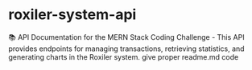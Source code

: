 # roxiler-system-api
📚 API Documentation for the MERN Stack Coding Challenge - This API provides endpoints for managing transactions, retrieving statistics, and generating charts in the Roxiler system. give proper readme.md code
